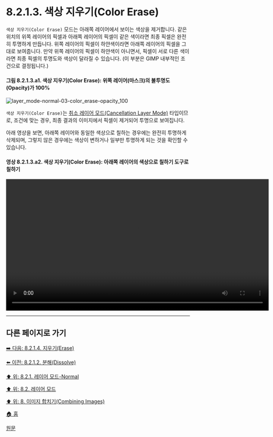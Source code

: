 # 8.2.1.3. 색상 지우기(Color Erase)
`색상 지우기(Color Erase)` 모드는 아래쪽 레이어에서 보이는 색상을 제거합니다. 같은 위치의 위쪽 레이어의 픽셀과 아래쪽 레이어의 픽셀이 같은 색이라면 최종 픽셀은 완전히 투명하게 만듭니다. 위쪽 레이어의 픽셀이 하얀색이라면 아래쪽 레이어의 픽셀을 그대로 보여줍니다. 만약 위쪽 레이어의 픽셀이 하얀색이 아니면서, 픽셀이 서로 다른 색이라면 최종 픽셀의 투명도와 색상이 달라질 수 있습니다. (이 부분은 GIMP 내부적인 조건으로 결정됩니다.)

#### 그림 8.2.1.3.a1. 색상 지우기(Color Erase): 위쪽 레이어(마스크)의 불투명도(Opacity)가 100%
![layer_mode-normal-03-color_erase-opacity_100](https://github.com/wonder13662/gimp/assets/15767104/74688b85-61fc-4b54-a1ad-71601de3ab4e)

`색상 지우기(Color Erase)`는 [취소 레이어 모드(Cancellation Layer Mode)](./19-glossaryx-cancellation_layer_mode.md) 타입이므로, 조건에 맞는 경우, 최종 결과의 이미지에서 픽셀이 제거되어 투명으로 보여집니다.

아래 영상을 보면, 아래쪽 레이어와 동일한 색상으로 칠하는 경우에는 완전히 투명하게 삭제되며, 그렇지 않은 경우에는 색상이 변하거나 일부만 투명하게 되는 것을 확인할 수 있습니다.

#### 영상 8.2.1.3.a2. 색상 지우기(Color Erase): 아래쪽 레이어의 색상으로 칠하기 도구로 칠하기
<video controls="controls" width="720" src="https://github.com/wonder13662/gimp/assets/15767104/add42efd-ea31-40bd-8851-e4a3c25e4730"></video>

***

## 다른 페이지로 가기

[➡️ 다음: 8.2.1.4. 지우기(Erase)](./08-02-01-normal-layer-modex-04-erase.md)

[⬅️ 이전: 8.2.1.2. 분해(Dissolve)](./08-02-01-normal-layer-modex-02-dissolve.md)

[⬆️ 위: 8.2.1. 레이어 모드-Normal](./08-02-01-normal-layer-mode.md)

[⬆️ 위: 8.2. 레이어 모드](./08-02-00-layer-modes.md)

[⬆️ 위: 8. 이미지 합치기(Combining Images)](./08-00-combining-images.md)

[🏠 홈](./00-home.md)

[원문](https://docs.gimp.org/2.10/ko/gimp-concepts-layer-modes.html#layer-mode-color-erase)
